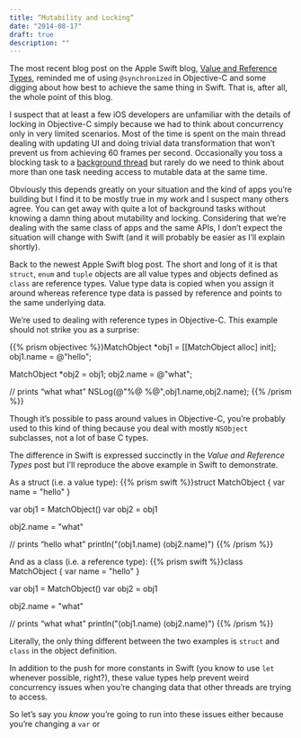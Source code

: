 ```yaml
---
title: “Mutability and Locking“
date: "2014-08-17"
draft: true
description: ""
---
```

The most recent blog post on the Apple Swift blog, [Value and Reference Types](https://developer.apple.com/swift/blog/?id=10), reminded me of using `@synchronized` in Objective-C and some digging about how best to achieve the same thing in Swift. That is, after all, the whole point of this blog.

I suspect that at least a few iOS developers are unfamiliar with the details of locking in Objective-C simply because we had to think about concurrency only in very limited scenarios. Most of the time is spent on the main thread dealing with updating UI and doing trivial data transformation that won’t prevent us from achieving 60 frames per second. Occasionally you toss a blocking task to a [background thread](/background-threads/) but rarely do we need to think about more than one task needing access to mutable data at the same time.

Obviously this depends greatly on your situation and the kind of apps you’re building but I find it to be mostly true in my work and I suspect many others agree. You can get away with quite a lot of background tasks without knowing a damn thing about mutability and locking. Considering that we’re dealing with the same class of apps and the same APIs, I don’t expect the situation will change with Swift (and it will probably be easier as I’ll explain shortly).

Back to the newest Apple Swift blog post. The short and long of it is that `struct`, `enum` and `tuple` objects are all value types and objects defined as `class` are reference types. Value type data is copied when you assign it around whereas reference type data is passed by reference and points to the same underlying data.

We’re used to dealing with reference types in Objective-C. This example should not strike you as a surprise:

{{% prism objectivec %}}MatchObject *obj1 = [[MatchObject alloc] init];
obj1.name = @"hello";

MatchObject *obj2 = obj1;
obj2.name = @"what";

// prints “what what”
NSLog(@"%@ %@",obj1.name,obj2.name);
{{% /prism %}}

Though it’s possible to pass around values in Objective-C, you’re probably used to this kind of thing because you deal with mostly `NSObject` subclasses, not a lot of base C types.

The difference in Swift is expressed succinctly in the *Value and Reference Types* post but I’ll reproduce the above example in Swift to demonstrate.

As a struct (i.e. a value type):
{{% prism swift %}}struct MatchObject {
    var name = "hello"
}

var obj1 = MatchObject()
var obj2 = obj1

obj2.name = "what"

// prints “hello what”
println("\(obj1.name) \(obj2.name)")
{{% /prism %}}

And as a class (i.e. a reference type):
{{% prism swift %}}class MatchObject {
    var name = "hello"
}

var obj1 = MatchObject()
var obj2 = obj1

obj2.name = "what"

// prints “what what”
println("\(obj1.name) \(obj2.name)")
{{% /prism %}}

Literally, the only thing different between the two examples is `struct` and `class` in the object definition.

In addition to the push for more constants in Swift (you know to use `let` whenever possible, right?), these value types help prevent weird concurrency issues when you’re changing data that other threads are trying to access.

So let’s say you *know* you’re going to run into these issues either because you’re changing a `var` or  
